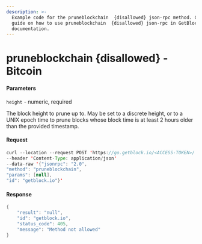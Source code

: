 ```yaml
---
description: >-
  Example code for the pruneblockchain  {disallowed} json-rpc method. Сomplete
  guide on how to use pruneblockchain  {disallowed} json-rpc in GetBlock.io Web3
  documentation.
---
```


# pruneblockchain {disallowed} - Bitcoin

#### Parameters

`height` - numeric, required

The block height to prune up to. May be set to a discrete height, or to a UNIX epoch time to prune blocks whose block time is at least 2 hours older than the provided timestamp.

#### Request

```java
curl --location --request POST 'https://go.getblock.io/<ACCESS-TOKEN>/' 
--header 'Content-Type: application/json' 
--data-raw '{"jsonrpc": "2.0",
"method": "pruneblockchain",
"params": [null],
"id": "getblock.io"}'
```

#### Response

```java
{
    "result": "null",
    "id": "getblock.io",
    "status_code": 405,
    "message": "Method not allowed"
}
```
